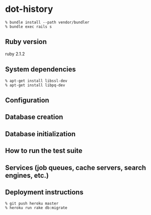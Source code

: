 dot-history
===========

```
% bundle install --path vendor/bundler
% bundle exec rails s
```

## Ruby version
ruby 2.1.2

## System dependencies
```
% apt-get install libssl-dev
% apt-get install libpq-dev
```

## Configuration

## Database creation

## Database initialization

## How to run the test suite

## Services (job queues, cache servers, search engines, etc.)

## Deployment instructions

```
% git push heroku master
% heroku run rake db:migrate
```

